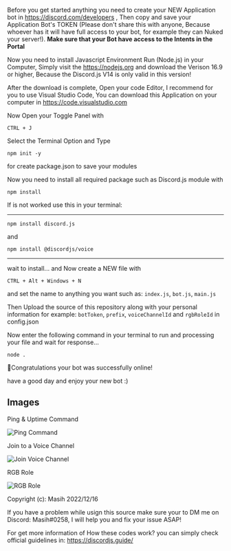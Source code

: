 Before you get started anything you need to create your NEW Application bot in https://discord.com/developers , Then copy and save your Application Bot's TOKEN (Please don't share this with anyone, Because whoever has it will have full access to your bot, for example they can Nuked your server!).
**Make sure that your Bot have access to the Intents in the Portal**

Now you need to install Javascript Environment Run (Node.js) in your Computer, Simply visit the https://nodejs.org and download the Verison 16.9 or higher, Because the Discord.js V14 is only valid in this version!

After the download is complete, Open your code Editor, I recommend for you to use Visual Studio Code, You can download this Application on your computer in https://code.visualstudio.com

Now Open your Toggle Panel with
```
CTRL + J 
```
Select the Terminal Option and Type
```
npm init -y
```
for create package.json to save your modules

Now you need to install all required package such as Discord.js module with
```
npm install
```
If is not worked use this in your terminal:
<hr>

```
npm install discord.js
```
and
```
npm install @discordjs/voice
```

<hr>

wait to install...
and Now create a NEW file with
```
CTRL + Alt + Windows + N
```
and set the name to anything you want such as: `index.js`, `bot.js`, `main.js`

Then Upload the source of this repository along with your personal information for example: `botToken`, `prefix`, `voiceChannelId` and `rgbRoleId` in config.json

Now enter the following command in your terminal to run and processing your file and wait for response...
``` 
node .
```

🎉Congratulations your bot was successfully online!


have a good day and enjoy your new bot :)



## Images
Ping & Uptime Command 

![Ping Command](https://cdn.discordapp.com/attachments/929430663529119815/1091620278691438602/image.png) 

Join to a Voice Channel 

![Join Voice Channel](https://cdn.discordapp.com/attachments/929430663529119815/1091620505179656262/image.png) 

RGB Role 

![RGB Role](https://cdn.discordapp.com/attachments/929430663529119815/1091621173298745364/image.png)

Copyright (c): Masih 2022/12/16

If you have a problem while usign this source make sure your to DM me on Discord: Masih#0258, I will help you and fix your issue ASAP!

For get more information of How these codes work? you can simply check official guidelines in: https://discordjs.guide/
